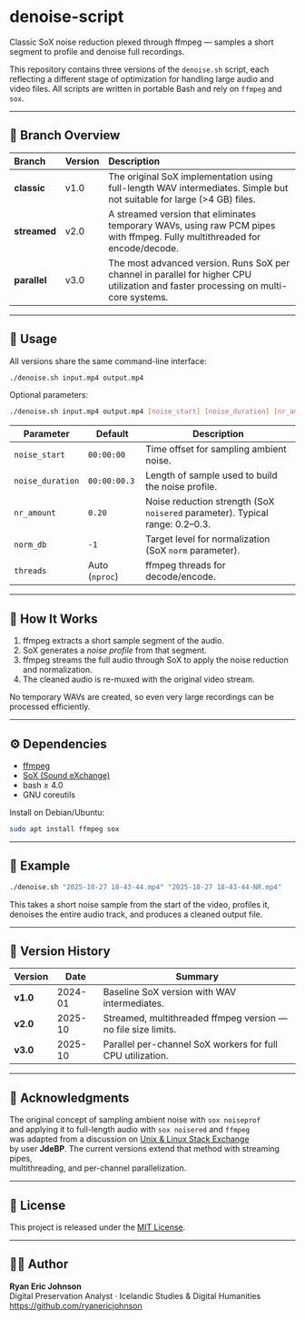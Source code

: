 # denoise-script

Classic SoX noise reduction plexed through ffmpeg — samples a short segment to profile and denoise full recordings.

This repository contains three versions of the `denoise.sh` script, each reflecting a different stage of optimization for handling large audio and video files. All scripts are written in portable Bash and rely on `ffmpeg` and `sox`.

---

## 🧱 Branch Overview

| Branch | Version | Description |
|:-------|:---------|:-------------|
| **classic** | v1.0 | The original SoX implementation using full-length WAV intermediates. Simple but not suitable for large (>4 GB) files. |
| **streamed** | v2.0 | A streamed version that eliminates temporary WAVs, using raw PCM pipes with ffmpeg. Fully multithreaded for encode/decode. |
| **parallel** | v3.0 | The most advanced version. Runs SoX per channel in parallel for higher CPU utilization and faster processing on multi-core systems. |

---

## 🚀 Usage

All versions share the same command-line interface:

```bash
./denoise.sh input.mp4 output.mp4
```

Optional parameters:

```bash
./denoise.sh input.mp4 output.mp4 [noise_start] [noise_duration] [nr_amount] [norm_db] [threads]
```

| Parameter | Default | Description |
|------------|----------|-------------|
| `noise_start` | `00:00:00` | Time offset for sampling ambient noise. |
| `noise_duration` | `00:00:00.3` | Length of sample used to build the noise profile. |
| `nr_amount` | `0.20` | Noise reduction strength (SoX `noisered` parameter). Typical range: 0.2–0.3. |
| `norm_db` | `-1` | Target level for normalization (SoX `norm` parameter). |
| `threads` | Auto (`nproc`) | ffmpeg threads for decode/encode. |

---

## 🧠 How It Works

1. ffmpeg extracts a short sample segment of the audio.
2. SoX generates a *noise profile* from that segment.
3. ffmpeg streams the full audio through SoX to apply the noise reduction and normalization.
4. The cleaned audio is re-muxed with the original video stream.

No temporary WAVs are created, so even very large recordings can be processed efficiently.

---

## ⚙️ Dependencies

- [ffmpeg](https://ffmpeg.org/)
- [SoX (Sound eXchange)](http://sox.sourceforge.net/)
- bash ≥ 4.0
- GNU coreutils

Install on Debian/Ubuntu:

```bash
sudo apt install ffmpeg sox
```

---

## 🧩 Example

```bash
./denoise.sh "2025-10-27 18-43-44.mp4" "2025-10-27 18-43-44-NR.mp4"
```

This takes a short noise sample from the start of the video, profiles it, denoises the entire audio track, and produces a cleaned output file.

---

## 🧭 Version History

| Version | Date | Summary |
|----------|------|----------|
| **v1.0** | 2024-01 | Baseline SoX version with WAV intermediates. |
| **v2.0** | 2025-10 | Streamed, multithreaded ffmpeg version — no file size limits. |
| **v3.0** | 2025-10 | Parallel per-channel SoX workers for full CPU utilization. |

---

## 🙏 Acknowledgments

The original concept of sampling ambient noise with `sox noiseprof`  
and applying it to full-length audio with `sox noisered` and `ffmpeg`  
was adapted from a discussion on [Unix & Linux Stack Exchange](https://unix.stackexchange.com/a/427343/238156)  
by user **JdeBP**. The current versions extend that method with streaming pipes,  
multithreading, and per-channel parallelization.

---

## 📄 License

This project is released under the [MIT License](LICENSE).

---

## 🧑‍💻 Author

**Ryan Eric Johnson**  
Digital Preservation Analyst · Icelandic Studies & Digital Humanities  
<https://github.com/ryanericjohnson>
